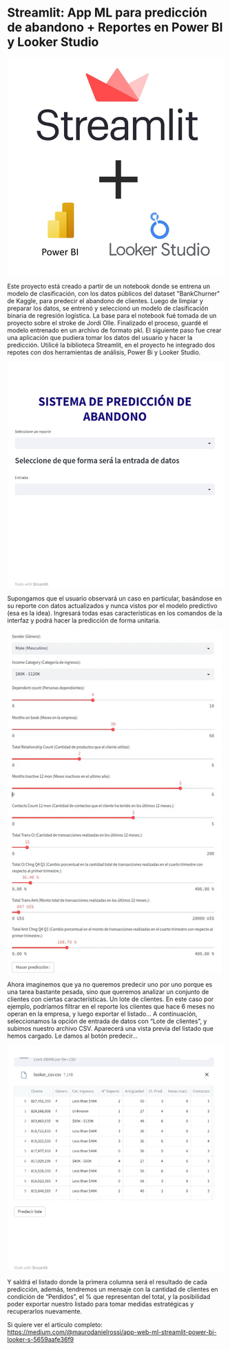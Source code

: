 # Streamlit: App ML para predicción de abandono + Reportes en Power BI y Looker Studio
![App](https://github.com/Mdr060788/prediccion_abandono/blob/main/assets/logo.jpeg)

Este proyecto está creado a partir de un notebook donde se entrena un modelo de clasificación, con los datos públicos del dataset "BankChurner" de Kaggle,
para predecir el abandono de clientes. 
Luego de limpiar y preparar los datos, se entrenó y seleccionó un modelo de clasificación binaria de regresión logística. La base para el notebook fué tomada 
de un proyecto sobre el stroke de Jordi Olle. 
Finalizado el proceso, guardé el modelo entrenado en un archivo de formato pkl. 
El siguiente paso fue crear una aplicación que pudiera tomar los datos del usuario y hacer la predicción. 
Utilicé la biblioteca Streamlit, en el proyecto he integrado dos repotes con dos herramientas de análisis, Power Bi y Looker Studio.

![App](https://github.com/Mdr060788/prediccion_abandono/blob/main/assets/reportes.gif)

Supongamos que el usuario observará un caso en particular, basándose en su reporte con datos actualizados y nunca vistos por el modelo predictivo (esa es la idea).
Ingresará todas esas características en los comandos de la interfaz y podrá hacer la predicción de forma unitaria.

![App](https://github.com/Mdr060788/prediccion_abandono/blob/main/assets/linea.jpg)

Ahora imaginemos que ya no queremos predecir uno por uno porque es una tarea bastante pesada, sino que queremos analizar un conjunto de clientes con ciertas características.
Un lote de clientes. En este caso por ejemplo, podríamos filtrar en el reporte los clientes que hace 6 meses no operan en la empresa, y luego exportar el listado…
A continuación, seleccionamos la opción de entrada de datos con “Lote de clientes”, y subimos nuestro archivo CSV.
Aparecerá una vista previa del listado que hemos cargado. Le damos al botón predecir...

![App](https://github.com/Mdr060788/prediccion_abandono/blob/main/assets/prediccion.gif)

Y saldrá el listado donde la primera columna será el resultado de cada predicción, además, tendremos un mensaje con la cantidad de clientes en condición de 
“Perdidos”, el % que representan del total, y la posibilidad poder exportar nuestro listado para tomar medidas estratégicas y recuperarlos nuevamente.

Si quiere ver el artículo completo: https://medium.com/@maurodanielrossi/app-web-ml-streamlit-power-bi-looker-s-5659aafe36f9
